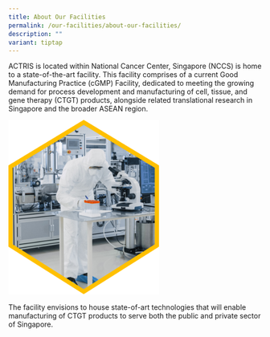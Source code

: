 ```yaml
---
title: About Our Facilities
permalink: /our-facilities/about-our-facilities/
description: ""
variant: tiptap
---
```

<p>ACTRIS is located within National Cancer Center, Singapore (NCCS) is home
to a state-of-the-art facility. This facility comprises of a current Good
Manufacturing Practice (cGMP) Facility, dedicated to meeting the growing
demand for process development and manufacturing of cell, tissue, and gene
therapy (CTGT) products, alongside related translational research in Singapore
and the broader ASEAN region.</p>
<div class="isomer-image-wrapper">
<img style="width:300px" height="auto" width="100%" src="/images/Our%20Facilities/lark20210224-164900.png">
</div>
<p>The facility envisions to house state-of-art technologies that will enable
manufacturing of CTGT products to serve both the public and private sector
of Singapore.</p>